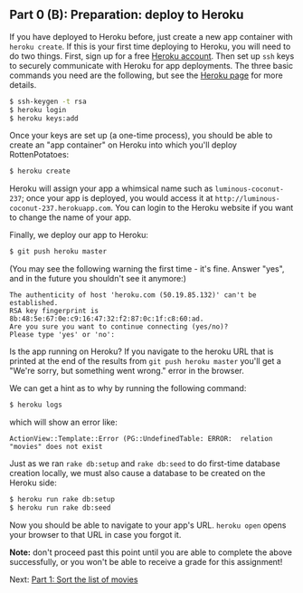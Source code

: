 
## Part 0 (B): Preparation: deploy to Heroku

If you have deployed to Heroku before, just create a new app container with `heroku create`.  If this is your first time deploying to Heroku, you will need to do two things. First, sign up for a free [Heroku account](http://heroku.com). Then set up `ssh` keys to securely communicate with Heroku for app deployments. The three basic commands you need are the following, but see the [Heroku page](https://devcenter.heroku.com/articles/heroku-cli) for more details.

```sh
$ ssh-keygen -t rsa
$ heroku login
$ heroku keys:add
```

Once your keys are set up (a one-time process), you should be able to create an "app container" on Heroku into which you'll deploy RottenPotatoes:

```sh
$ heroku create
```

Heroku will assign your app a whimsical name such as `luminous-coconut-237`; once your app is deployed, you would access it at `http://luminous-coconut-237.herokuapp.com`.  You can login to the Heroku website if you want to change the name of your app.

Finally, we deploy our app to Heroku:

```sh
$ git push heroku master
```

(You may see the following warning the first time - it's fine. Answer
"yes", and in the future you shouldn't see it anymore:)

    The authenticity of host 'heroku.com (50.19.85.132)' can't be established.
    RSA key fingerprint is 8b:48:5e:67:0e:c9:16:47:32:f2:87:0c:1f:c8:60:ad.
    Are you sure you want to continue connecting (yes/no)?
    Please type 'yes' or 'no':

Is the app running on Heroku? If you navigate to the heroku URL that is printed at the end of the results from `git push heroku master` you'll get a "We're sorry, but something went wrong." error in the browser.

We can get a hint as to why by running the following command:

```sh
$ heroku logs
```

which will show an error like:

```
ActionView::Template::Error (PG::UndefinedTable: ERROR:  relation "movies" does not exist
```

Just as we ran `rake db:setup` and `rake db:seed` to do first-time database creation locally, we must also cause a database to be created on the Heroku side:

```sh
$ heroku run rake db:setup
$ heroku run rake db:seed
```

Now you should be able to navigate to your app's URL. `heroku open` opens your browser to that URL in case you forgot it.

**Note:** don't proceed past this point until you are able to complete the above successfully, or you won't be able to receive a grade for this assignment!

Next: [Part 1: Sort the list of movies](part_1.md)
